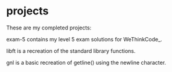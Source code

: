 # projects
These are my completed projects:

exam-5 contains my level 5 exam solutions for WeThinkCode_. 

libft is a recreation of the standard library functions.

gnl is a basic recreation of getline() using the newline character.
